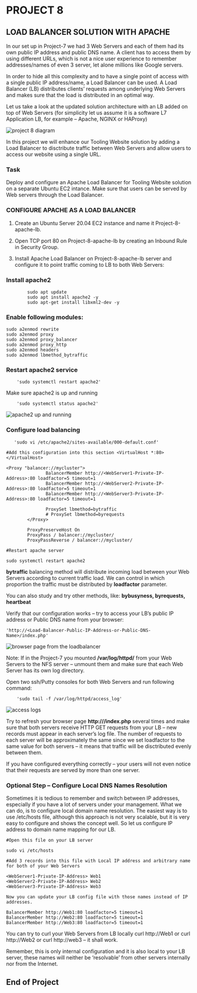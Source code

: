 # PROJECT 8

## LOAD BALANCER SOLUTION WITH APACHE

In our set up in Project-7 we had 3 Web Servers and each of them had its own public IP address and public DNS name. A client has to access them by using different URLs, which is not a nice user experience to remember addresses/names of even 3 server, let alone millions like Google servers.

In order to hide all this complexity and to have a single point of access with a single public IP address/name, a Load Balancer can be used. A Load Balancer (LB) distributes clients’ requests among underlying Web Servers and makes sure that the load is distributed in an optimal way.

Let us take a look at the updated solution architecture with an LB added on top of Web Servers (for simplicity let us assume it is a software L7 Application LB, for example – Apache, NGINX or HAProxy)

![project 8 diagram](./images/project8-architecture.PNG)

In this project we will enhance our Tooling Website solution by adding a Load Balancer to disctribute traffic between Web Servers and allow users to access our website using a single URL.

### Task

Deploy and configure an Apache Load Balancer for Tooling Website solution on a separate Ubuntu EC2 intance. Make sure that users can be served by Web servers through the Load Balancer.

### CONFIGURE APACHE AS A LOAD BALANCER

1. Create an Ubuntu Server 20.04 EC2 instance and name it Project-8-apache-lb.


2. Open TCP port 80 on Project-8-apache-lb by creating an Inbound Rule in Security Group.

3. Install Apache Load Balancer on Project-8-apache-lb server and configure it to point traffic coming to LB to both Web Servers:


### Install apache2

```
        sudo apt update
        sudo apt install apache2 -y
        sudo apt-get install libxml2-dev -y
```

### Enable following modules:

```
sudo a2enmod rewrite
sudo a2enmod proxy
sudo a2enmod proxy_balancer
sudo a2enmod proxy_http
sudo a2enmod headers
sudo a2enmod lbmethod_bytraffic
```

### Restart apache2 service

        'sudo systemctl restart apache2'

Make sure apache2 is up and running

        'sudo systemctl status apache2'

![apache2 up and running](./images/apache2-running.PNG)

### Configure load balancing

```
   'sudo vi /etc/apache2/sites-available/000-default.conf'

#Add this configuration into this section <VirtualHost *:80>  </VirtualHost>

<Proxy "balancer://mycluster">
               BalancerMember http://<WebServer1-Private-IP-Address>:80 loadfactor=5 timeout=1
               BalancerMember http://<WebServer2-Private-IP-Address>:80 loadfactor=5 timeout=1
               BalancerMember http://<WebServer3-Private-IP-Address>:80 loadfactor=5 timeout=1

               ProxySet lbmethod=bytraffic
               # ProxySet lbmethod=byrequests
        </Proxy>

        ProxyPreserveHost On
        ProxyPass / balancer://mycluster/
        ProxyPassReverse / balancer://mycluster/

#Restart apache server

sudo systemctl restart apache2
```

**bytraffic** balancing method will distribute incoming load between your Web Servers according to current traffic load. We can control in which proportion the traffic must be distributed by **loadfactor** parameter.

You can also study and try other methods, like: **bybusyness, byrequests, heartbeat**

Verify that our configuration works – try to access your LB’s public IP address or Public DNS name from your browser:

    'http://<Load-Balancer-Public-IP-Address-or-Public-DNS-Name>/index.php'

![browser page from the loadbalancer](./images/browser-page.PNG)

Note: If in the Project-7 you mounted **/var/log/httpd/** from your Web Servers to the NFS server – unmount them and make sure that each Web Server has its own log directory.

Open two ssh/Putty consoles for both Web Servers and run following command:

        'sudo tail -f /var/log/httpd/access_log'

![access logs](./images/logs.PNG)

Try to refresh your browser page **http://<Load-Balancer-Public-IP-Address-or-Public-DNS-Name>/index.php** several times and make sure that both servers receive HTTP GET requests from your LB – new records must appear in each server’s log file. The number of requests to each server will be approximately the same since we set loadfactor to the same value for both servers – it means that traffic will be disctributed evenly between them.

If you have configured everything correctly – your users will not even notice that their requests are served by more than one server.

### Optional Step – Configure Local DNS Names Resolution

Sometimes it is tedious to remember and switch between IP addresses, especially if you have a lot of servers under your management.
What we can do, is to configure local domain name resolution. The easiest way is to use /etc/hosts file, although this approach is not very scalable, but it is very easy to configure and shows the concept well. So let us configure IP address to domain name mapping for our LB.

```
#Open this file on your LB server

sudo vi /etc/hosts

#Add 3 records into this file with Local IP address and arbitrary name for both of your Web Servers

<WebServer1-Private-IP-Address> Web1
<WebServer2-Private-IP-Address> Web2
<WebServer3-Private-IP-Address> Web3

Now you can update your LB config file with those names instead of IP addresses.

BalancerMember http://Web1:80 loadfactor=5 timeout=1
BalancerMember http://Web2:80 loadfactor=5 timeout=1
BalancerMember http://Web3:80 loadfactor=5 timeout=1
```

You can try to curl your Web Servers from LB locally curl http://Web1 or curl http://Web2 or curl http://web3 – it shall work.

Remember, this is only internal configuration and it is also local to your LB server, these names will neither be ‘resolvable’ from other servers internally nor from the Internet.

## End of Project